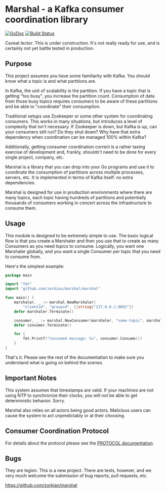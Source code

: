 # Marshal - a Kafka consumer coordination library

[![GoDoc](http://img.shields.io/badge/godoc-reference-blue.svg)](http://godoc.org/github.com/zorkian/marshal)
[![Build Status](https://travis-ci.org/zorkian/marshal.svg)](https://travis-ci.org/zorkian/marshal)

Caveat lector: This is under construction. It's not really ready for use, and is certainly
not yet battle tested in production.

## Purpose

This project assumes you have some familiarity with Kafka. You should know what a topic is and
what partitions are.

In Kafka, the unit of scalability is the partition. If you have a topic that is getting "too
busy", you increase the partition count. Consumption of data from those busy topics requires
consumers to be aware of these partitions and be able to "coordinate" their consumption.

Traditional setups use Zookeeper or some other system for coordinating consumers. This works
in many situations, but introduces a level of complexity that isn't necessary. If Zookeeper is
down, but Kafka is up, can your consumers still run? Do they shut down? Why have that extra
dependency when coordination can be managed 100% within Kafka?

Additionally, getting consumer coordination correct is a rather taxing exercise of development
and, frankly, shouldn't need to be done for every single project, company, etc.

Marshal is a library that you can drop into your Go programs and use it to coordinate the
consumption of partitions across multiple processes, servers, etc. It is implemented in terms
of Kafka itself: no extra dependencies.

Marshal is designed for use in production environments where there are many topics, each topic
having hundreds of partitions and potentially thousands of consumers working in concert
across the infrastructure to consume them.

## Usage

This module is designed to be extremely simple to use. The basic logical flow is that you
create a Marshaler and then you use that to create as many Consumers as you need topics to
consume. Logically, you want one Marshaler globally, and you want a single Consumer per topic
that you need to consume from.

Here's the simplest example:

```go
package main

import "fmt"
import "github.com/zorkian/marshal/marshal"

func main() {
    marshaler, _ := marshal.NewMarshaler(
        "clientid", "groupid", []string{"127.0.0.1:9092"})
    defer marshaler.Terminate()

    consumer, _ := marshal.NewConsumer(marshaler, "some-topic", marshal.CbAggressive)
    defer consumer.Terminate()

    for {
        fmt.Printf("Consumed message: %s", consumer.Consume())
    }
}
```

That's it. Please see the rest of the documentation to make sure you understand what is going
on behind the scenes.

## Important Notes

This system assumes that timestamps are valid. If your machines are not using NTP to synchronize
their clocks, you will not be able to get deterministic behavior. Sorry.

Marshal also relies on all actors being good actors. Malicious users can cause the system to act
unpredictably or at their choosing.

## Consumer Coordination Protocol

For details about the protocol please see the [PROTOCOL documentation](https://github.com/zorkian/marshal/blob/master/PROTOCOL.md).

## Bugs

They are legion. This is a new project. There are tests, however, and we very much welcome
the submission of bug reports, pull requests, etc.

https://github.com/zorkian/marshal
